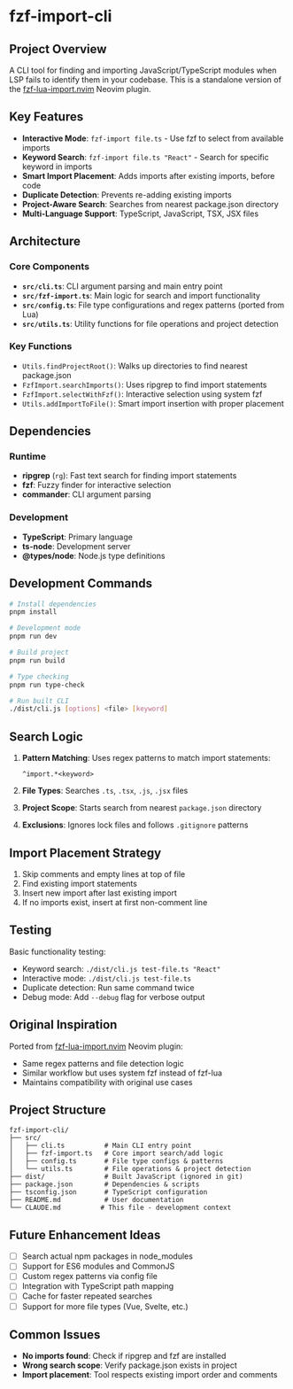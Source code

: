 # fzf-import-cli

## Project Overview

A CLI tool for finding and importing JavaScript/TypeScript modules when LSP fails to identify them in your codebase. This is a standalone version of the [fzf-lua-import.nvim](https://github.com/mattpatterson94/fzf-lua-import.nvim) Neovim plugin.

## Key Features

- **Interactive Mode**: `fzf-import file.ts` - Use fzf to select from available imports
- **Keyword Search**: `fzf-import file.ts "React"` - Search for specific keyword in imports
- **Smart Import Placement**: Adds imports after existing imports, before code
- **Duplicate Detection**: Prevents re-adding existing imports
- **Project-Aware Search**: Searches from nearest package.json directory
- **Multi-Language Support**: TypeScript, JavaScript, TSX, JSX files

## Architecture

### Core Components

- **`src/cli.ts`**: CLI argument parsing and main entry point
- **`src/fzf-import.ts`**: Main logic for search and import functionality
- **`src/config.ts`**: File type configurations and regex patterns (ported from Lua)
- **`src/utils.ts`**: Utility functions for file operations and project detection

### Key Functions

- `Utils.findProjectRoot()`: Walks up directories to find nearest package.json
- `FzfImport.searchImports()`: Uses ripgrep to find import statements
- `FzfImport.selectWithFzf()`: Interactive selection using system fzf
- `Utils.addImportToFile()`: Smart import insertion with proper placement

## Dependencies

### Runtime
- **ripgrep** (`rg`): Fast text search for finding import statements
- **fzf**: Fuzzy finder for interactive selection
- **commander**: CLI argument parsing

### Development
- **TypeScript**: Primary language
- **ts-node**: Development server
- **@types/node**: Node.js type definitions

## Development Commands

```bash
# Install dependencies
pnpm install

# Development mode
pnpm run dev

# Build project
pnpm run build

# Type checking
pnpm run type-check

# Run built CLI
./dist/cli.js [options] <file> [keyword]
```

## Search Logic

1. **Pattern Matching**: Uses regex patterns to match import statements:
   ```regex
   ^import.*<keyword>
   ```

2. **File Types**: Searches `.ts`, `.tsx`, `.js`, `.jsx` files

3. **Project Scope**: Starts search from nearest `package.json` directory

4. **Exclusions**: Ignores lock files and follows `.gitignore` patterns

## Import Placement Strategy

1. Skip comments and empty lines at top of file
2. Find existing import statements
3. Insert new import after last existing import
4. If no imports exist, insert at first non-comment line

## Testing

Basic functionality testing:
- Keyword search: `./dist/cli.js test-file.ts "React"`
- Interactive mode: `./dist/cli.js test-file.ts`
- Duplicate detection: Run same command twice
- Debug mode: Add `--debug` flag for verbose output

## Original Inspiration

Ported from [fzf-lua-import.nvim](../fzf-lua-import.nvim) Neovim plugin:
- Same regex patterns and file detection logic
- Similar workflow but uses system fzf instead of fzf-lua
- Maintains compatibility with original use cases

## Project Structure

```
fzf-import-cli/
├── src/
│   ├── cli.ts          # Main CLI entry point
│   ├── fzf-import.ts   # Core import search/add logic
│   ├── config.ts       # File type configs & patterns
│   └── utils.ts        # File operations & project detection
├── dist/               # Built JavaScript (ignored in git)
├── package.json        # Dependencies & scripts
├── tsconfig.json       # TypeScript configuration
├── README.md           # User documentation
└── CLAUDE.md          # This file - development context
```

## Future Enhancement Ideas

- [ ] Search actual npm packages in node_modules
- [ ] Support for ES6 modules and CommonJS
- [ ] Custom regex patterns via config file
- [ ] Integration with TypeScript path mapping
- [ ] Cache for faster repeated searches
- [ ] Support for more file types (Vue, Svelte, etc.)

## Common Issues

- **No imports found**: Check if ripgrep and fzf are installed
- **Wrong search scope**: Verify package.json exists in project
- **Import placement**: Tool respects existing import order and comments